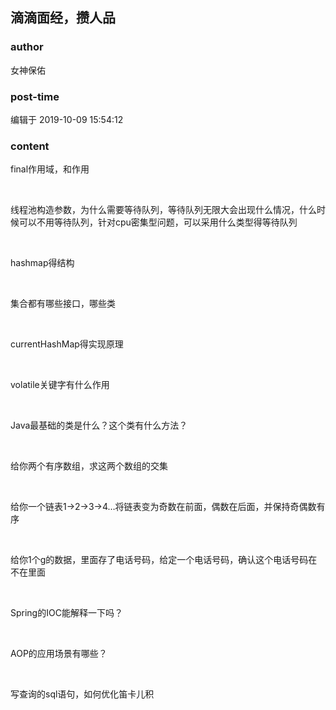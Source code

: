 ## 滴滴面经，攒人品
### author 
女神保佑
### post-time 

编辑于  2019-10-09 15:54:12
### content 
<div class="post-topic-des nc-post-content">
 <p>
  final作用域，和作用
 </p>
 <p>
  <br/>
 </p>
 <p>
  线程池构造参数，为什么需要等待队列，等待队列无限大会出现什么情况，什么时候可以不用等待队列，针对cpu密集型问题，可以采用什么类型得等待队列
 </p>
 <p>
  <br/>
 </p>
 <p>
  hashmap得结构
 </p>
 <p>
  <br/>
 </p>
 <p>
  集合都有哪些接口，哪些类
 </p>
 <p>
  <br/>
 </p>
 <p>
  currentHashMap得实现原理
 </p>
 <p>
  <br/>
 </p>
 <p>
  volatile关键字有什么作用
 </p>
 <p>
  <br/>
 </p>
 <p>
  Java最基础的类是什么？这个类有什么方法？
 </p>
 <p>
  <br/>
 </p>
 <p>
  给你两个有序数组，求这两个数组的交集
 </p>
 <p>
  <br/>
 </p>
 <p>
  给你一个链表1-&gt;2-&gt;3-&gt;4…将链表变为奇数在前面，偶数在后面，并保持奇偶数有序
 </p>
 <p>
  <br/>
 </p>
 <p>
  给你1个g的数据，里面存了电话号码，给定一个电话号码，确认这个电话号码在不在里面
 </p>
 <p>
  <br/>
 </p>
 <p>
  Spring的IOC能解释一下吗？
 </p>
 <p>
  <br/>
 </p>
 <p>
  AOP的应用场景有哪些？
 </p>
 <p>
  <br/>
 </p>
 <p>
  写查询的sql语句，如何优化笛卡儿积
 </p>
 <p>
  <br/>
 </p>
</div>
